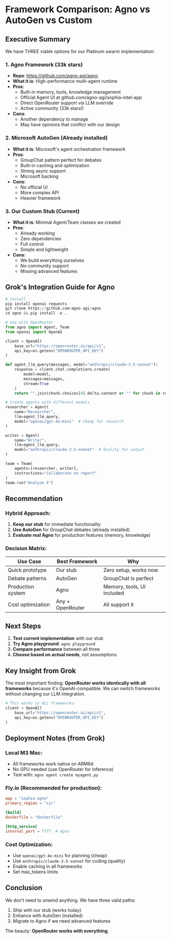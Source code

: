 # Framework Comparison: Agno vs AutoGen vs Custom

## Executive Summary

We have THREE viable options for our Platinum swarm implementation:

### 1. **Agno Framework** (33k stars)
- **Repo**: https://github.com/agno-agi/agno
- **What it is**: High-performance multi-agent runtime
- **Pros**: 
  - Built-in memory, tools, knowledge management
  - Official Agent UI at github.com/agno-agi/sophia-intel-app
  - Direct OpenRouter support via LLM override
  - Active community (33k stars!)
- **Cons**: 
  - Another dependency to manage
  - May have opinions that conflict with our design

### 2. **Microsoft AutoGen** (Already installed)
- **What it is**: Microsoft's agent orchestration framework
- **Pros**:
  - GroupChat pattern perfect for debates
  - Built-in caching and optimization
  - Strong async support
  - Microsoft backing
- **Cons**:
  - No official UI
  - More complex API
  - Heavier framework

### 3. **Our Custom Stub** (Current)
- **What it is**: Minimal Agent/Team classes we created
- **Pros**:
  - Already working
  - Zero dependencies
  - Full control
  - Simple and lightweight
- **Cons**:
  - We build everything ourselves
  - No community support
  - Missing advanced features

## Grok's Integration Guide for Agno

```python
# Install
pip install openai requests
git clone https://github.com/agno-agi/agno
cd agno && pip install -e .

# Use with OpenRouter
from agno import Agent, Team
from openai import OpenAI

client = OpenAI(
    base_url="https://openrouter.ai/api/v1",
    api_key=os.getenv("OPENROUTER_API_KEY")
)

def agent_llm_query(messages, model="anthropic/claude-3.5-sonnet"):
    response = client.chat.completions.create(
        model=model,
        messages=messages,
        stream=True
    )
    return "".join(chunk.choices[0].delta.content or "" for chunk in response)

# Create agents with different models
researcher = Agent(
    name="Researcher", 
    llm=agent_llm_query, 
    model="openai/gpt-4o-mini"  # Cheap for research
)

writer = Agent(
    name="Writer", 
    llm=agent_llm_query, 
    model="anthropic/claude-3.5-sonnet"  # Quality for output
)

team = Team(
    agents=[researcher, writer], 
    instructions="Collaborate on report"
)
team.run("Analyze X")
```

## Recommendation

### Hybrid Approach:
1. **Keep our stub** for immediate functionality
2. **Use AutoGen** for GroupChat debates (already installed)
3. **Evaluate real Agno** for production features (memory, knowledge)

### Decision Matrix:

| Use Case | Best Framework | Why |
|----------|---------------|-----|
| Quick prototype | Our stub | Zero setup, works now |
| Debate patterns | AutoGen | GroupChat is perfect |
| Production system | Agno | Memory, tools, UI included |
| Cost optimization | Any + OpenRouter | All support it |

## Next Steps

1. **Test current implementation** with our stub
2. **Try Agno playground**: `agno playground` 
3. **Compare performance** between all three
4. **Choose based on actual needs**, not assumptions

## Key Insight from Grok

The most important finding: **OpenRouter works identically with all frameworks** because it's OpenAI-compatible. We can switch frameworks without changing our LLM integration.

```python
# This works in ALL frameworks:
client = OpenAI(
    base_url="https://openrouter.ai/api/v1",
    api_key=os.getenv("OPENROUTER_API_KEY")
)
```

## Deployment Notes (from Grok)

### Local M3 Mac:
- All frameworks work native on ARM64
- No GPU needed (use OpenRouter for inference)
- Test with: `agno agent create myagent.py`

### Fly.io (Recommended for production):
```toml
app = "sophia-agno"
primary_region = "sjc"

[build]
dockerfile = "Dockerfile"

[http_service]
internal_port = 7777  # Agno
```

### Cost Optimization:
- Use `openai/gpt-4o-mini` for planning (cheap)
- Use `anthropic/claude-3.5-sonnet` for coding (quality)
- Enable caching in all frameworks
- Set max_tokens limits

## Conclusion

We don't need to unwind anything. We have three valid paths:
1. Ship with our stub (works today)
2. Enhance with AutoGen (installed)
3. Migrate to Agno if we need advanced features

The beauty: **OpenRouter works with everything**.
